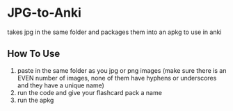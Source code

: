 # JPG-to-Anki
takes jpg in the same folder and packages them into an apkg to use in anki

## How To Use
1. paste in the same folder as you jpg or png images
(make sure there is an EVEN number of images, none of them have hyphens or underscores and they have a unique name)
2. run the code and give your flashcard pack a name
3. run the apkg
